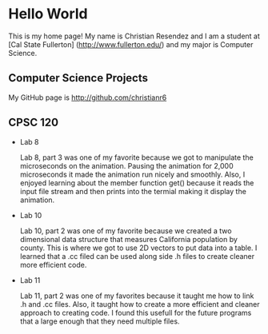 # Hello World

This is my home page! My name is Christian Resendez and I am a student at [Cal State Fullerton] (http://www.fullerton.edu/) and my major is Computer Science.

## Computer Science Projects

My GitHub page is http://github.com/christianr6

## CPSC 120

* Lab 8

    Lab 8, part 3 was one of my favorite because we got to manipulate the microseconds on the animation. Pausing the animation for 2,000 microseconds it made the animation run nicely and smoothly. Also, I enjoyed learning about the member function get() because it reads the input file stream and then prints into the termial making it display the animation.

* Lab 10

    Lab 10, part 2 was one of my favorite because we created a two dimensional data structure that measures California population by county. This is where we got to use 2D vectors to put data into a table. I learned that a .cc filed can be used along side .h files to create cleaner more efficient code.

* Lab 11

    Lab 11, part 2 was one of my favorites because it taught me how to link .h and .cc files. Also, it taught how to create a more efficient and cleaner approach to creating code. I found this usefull for the future programs that a large enough that they need multiple files.